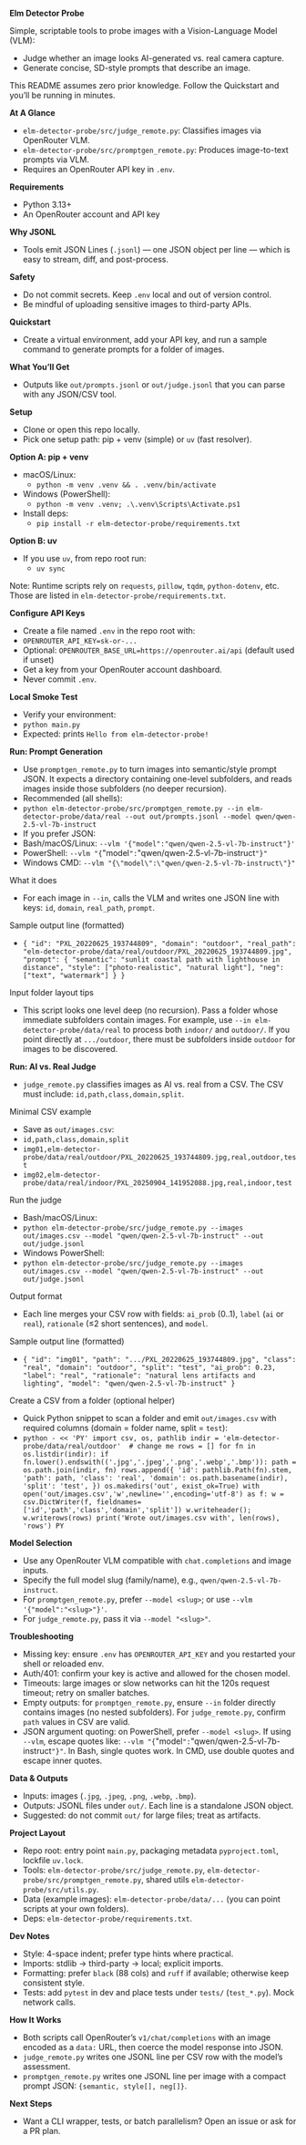 **Elm Detector Probe**

Simple, scriptable tools to probe images with a Vision-Language Model (VLM):

- Judge whether an image looks AI-generated vs. real camera capture.
- Generate concise, SD-style prompts that describe an image.

This README assumes zero prior knowledge. Follow the Quickstart and you’ll be running in minutes.

**At A Glance**
- `elm-detector-probe/src/judge_remote.py`: Classifies images via OpenRouter VLM.
- `elm-detector-probe/src/promptgen_remote.py`: Produces image-to-text prompts via VLM.
- Requires an OpenRouter API key in `.env`.

**Requirements**
- Python 3.13+
- An OpenRouter account and API key

**Why JSONL**
- Tools emit JSON Lines (`.jsonl`) — one JSON object per line — which is easy to stream, diff, and post-process.

**Safety**
- Do not commit secrets. Keep `.env` local and out of version control.
- Be mindful of uploading sensitive images to third-party APIs.

**Quickstart**
- Create a virtual environment, add your API key, and run a sample command to generate prompts for a folder of images.

**What You’ll Get**
- Outputs like `out/prompts.jsonl` or `out/judge.jsonl` that you can parse with any JSON/CSV tool.

**Setup**
- Clone or open this repo locally.
- Pick one setup path: pip + venv (simple) or `uv` (fast resolver).

**Option A: pip + venv**
- macOS/Linux:
  - `python -m venv .venv && . .venv/bin/activate`
- Windows (PowerShell):
  - `python -m venv .venv; .\.venv\Scripts\Activate.ps1`
- Install deps:
  - `pip install -r elm-detector-probe/requirements.txt`

**Option B: uv**
- If you use `uv`, from repo root run:
  - `uv sync`

Note: Runtime scripts rely on `requests`, `pillow`, `tqdm`, `python-dotenv`, etc. Those are listed in `elm-detector-probe/requirements.txt`.

**Configure API Keys**
- Create a file named `.env` in the repo root with:
- `OPENROUTER_API_KEY=sk-or-...`
- Optional: `OPENROUTER_BASE_URL=https://openrouter.ai/api` (default used if unset)
- Get a key from your OpenRouter account dashboard.
- Never commit `.env`.

**Local Smoke Test**
- Verify your environment:
- `python main.py`
- Expected: prints `Hello from elm-detector-probe!`

**Run: Prompt Generation**
- Use `promptgen_remote.py` to turn images into semantic/style prompt JSON. It expects a directory containing one-level subfolders, and reads images inside those subfolders (no deeper recursion).
- Recommended (all shells):
- `python elm-detector-probe/src/promptgen_remote.py --in elm-detector-probe/data/real --out out/prompts.jsonl --model qwen/qwen-2.5-vl-7b-instruct`
- If you prefer JSON:
- Bash/macOS/Linux: `--vlm '{"model":"qwen/qwen-2.5-vl-7b-instruct"}'`
- PowerShell: `--vlm "{`"model`":`"qwen/qwen-2.5-vl-7b-instruct`"}"`
- Windows CMD: `--vlm "{\"model\":\"qwen/qwen-2.5-vl-7b-instruct\"}"`

What it does
- For each image in `--in`, calls the VLM and writes one JSON line with keys: `id`, `domain`, `real_path`, `prompt`.

Sample output line (formatted)
- `{ "id": "PXL_20220625_193744809", "domain": "outdoor", "real_path": "elm-detector-probe/data/real/outdoor/PXL_20220625_193744809.jpg", "prompt": { "semantic": "sunlit coastal path with lighthouse in distance", "style": ["photo-realistic", "natural light"], "neg": ["text", "watermark"] } }`

Input folder layout tips
- This script looks one level deep (no recursion). Pass a folder whose immediate subfolders contain images. For example, use `--in elm-detector-probe/data/real` to process both `indoor/` and `outdoor/`. If you point directly at `.../outdoor`, there must be subfolders inside `outdoor` for images to be discovered.

**Run: AI vs. Real Judge**
- `judge_remote.py` classifies images as AI vs. real from a CSV. The CSV must include: `id,path,class,domain,split`.

Minimal CSV example
- Save as `out/images.csv`:
- `id,path,class,domain,split`
- `img01,elm-detector-probe/data/real/outdoor/PXL_20220625_193744809.jpg,real,outdoor,test`
- `img02,elm-detector-probe/data/real/indoor/PXL_20250904_141952088.jpg,real,indoor,test`

Run the judge
- Bash/macOS/Linux:
- `python elm-detector-probe/src/judge_remote.py --images out/images.csv --model "qwen/qwen-2.5-vl-7b-instruct" --out out/judge.jsonl`
- Windows PowerShell:
- `python elm-detector-probe/src/judge_remote.py --images out/images.csv --model "qwen/qwen-2.5-vl-7b-instruct" --out out/judge.jsonl`

Output format
- Each line merges your CSV row with fields: `ai_prob` (0..1), `label` (`ai` or `real`), `rationale` (≤2 short sentences), and `model`.

Sample output line (formatted)
- `{ "id": "img01", "path": ".../PXL_20220625_193744809.jpg", "class": "real", "domain": "outdoor", "split": "test", "ai_prob": 0.23, "label": "real", "rationale": "natural lens artifacts and lighting", "model": "qwen/qwen-2.5-vl-7b-instruct" }`

Create a CSV from a folder (optional helper)
- Quick Python snippet to scan a folder and emit `out/images.csv` with required columns (domain = folder name, split = `test`):
- `python - << 'PY'
import csv, os, pathlib
indir = 'elm-detector-probe/data/real/outdoor'  # change me
rows = []
for fn in os.listdir(indir):
    if fn.lower().endswith(('.jpg','.jpeg','.png','.webp','.bmp')):
        path = os.path.join(indir, fn)
        rows.append({
            'id': pathlib.Path(fn).stem,
            'path': path,
            'class': 'real',
            'domain': os.path.basename(indir),
            'split': 'test',
        })
os.makedirs('out', exist_ok=True)
with open('out/images.csv','w',newline='',encoding='utf-8') as f:
    w = csv.DictWriter(f, fieldnames=['id','path','class','domain','split'])
    w.writeheader(); w.writerows(rows)
print('Wrote out/images.csv with', len(rows), 'rows')
PY`

**Model Selection**
- Use any OpenRouter VLM compatible with `chat.completions` and image inputs.
- Specify the full model slug (family/name), e.g., `qwen/qwen-2.5-vl-7b-instruct`.
- For `promptgen_remote.py`, prefer `--model <slug>`; or use `--vlm '{"model":"<slug>"}'`.
- For `judge_remote.py`, pass it via `--model "<slug>"`.

**Troubleshooting**
- Missing key: ensure `.env` has `OPENROUTER_API_KEY` and you restarted your shell or reloaded env.
- Auth/401: confirm your key is active and allowed for the chosen model.
- Timeouts: large images or slow networks can hit the 120s request timeout; retry on smaller batches.
- Empty outputs: for `promptgen_remote.py`, ensure `--in` folder directly contains images (no nested subfolders). For `judge_remote.py`, confirm `path` values in CSV are valid.
- JSON argument quoting: on PowerShell, prefer `--model <slug>`. If using `--vlm`, escape quotes like: `--vlm "{`"model`":`"qwen/qwen-2.5-vl-7b-instruct`"}"`. In Bash, single quotes work. In CMD, use double quotes and escape inner quotes.

**Data & Outputs**
- Inputs: images (`.jpg`, `.jpeg`, `.png`, `.webp`, `.bmp`).
- Outputs: JSONL files under `out/`. Each line is a standalone JSON object.
- Suggested: do not commit `out/` for large files; treat as artifacts.

**Project Layout**
- Repo root: entry point `main.py`, packaging metadata `pyproject.toml`, lockfile `uv.lock`.
- Tools: `elm-detector-probe/src/judge_remote.py`, `elm-detector-probe/src/promptgen_remote.py`, shared utils `elm-detector-probe/src/utils.py`.
- Data (example images): `elm-detector-probe/data/...` (you can point scripts at your own folders).
- Deps: `elm-detector-probe/requirements.txt`.

**Dev Notes**
- Style: 4-space indent; prefer type hints where practical.
- Imports: stdlib → third-party → local; explicit imports.
- Formatting: prefer `black` (88 cols) and `ruff` if available; otherwise keep consistent style.
- Tests: add `pytest` in dev and place tests under `tests/` (`test_*.py`). Mock network calls.

**How It Works**
- Both scripts call OpenRouter’s `v1/chat/completions` with an image encoded as a `data:` URL, then coerce the model response into JSON.
- `judge_remote.py` writes one JSONL line per CSV row with the model’s assessment.
- `promptgen_remote.py` writes one JSONL line per image with a compact prompt JSON: `{semantic, style[], neg[]}`.

**Next Steps**
- Want a CLI wrapper, tests, or batch parallelism? Open an issue or ask for a PR plan.
